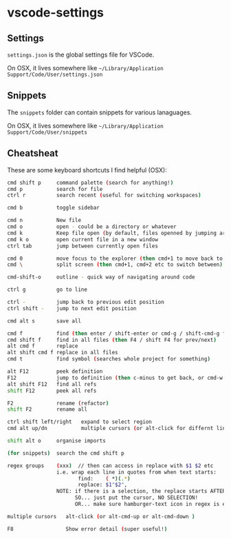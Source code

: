 # vscode-settings


## Settings

`settings.json` is the global settings file for VSCode.

On OSX, it lives somewhere like `~/Library/Application Support/Code/User/settings.json`


## Snippets

The `snippets` folder can contain snippets for various lanaguages.

On OSX, it lives somewhere like `~/Library/Application Support/Code/User/snippets`


## Cheatsheat

These are some keyboard shortcuts I find helpful (OSX):

``` bash
cmd shift p     command palette (search for anything!)
cmd p           search for file
ctrl r          search recent (useful for switching workspaces)

cmd b           toggle sidebar

cmd n           New file
cmd o           open - could be a directory or whatever
cmd k           Keep file open (by default, files openned by jumping are closed automaticaly on jumping elsewhere)
cmd k o         open current file in a new window
ctrl tab        jump between currently open files

cmd 0           move focus to the explorer (then cmd+1 to move back to code)
cmd \           split screen (then cmd+1, cmd+2 etc to switch between)

cmd-shift-o     outline - quick way of navigating around code

ctrl g          go to line

ctrl -          jump back to previous edit position
ctrl shift -    jump to next edit position

cmd alt s       save all

cmd f           find (then enter / shift-enter or cmd-g / shift-cmd-g for prev/next)
cmd shift f     find in all files (then F4 / shift F4 for prev/next)
alt cmd f       replace
alt shift cmd f replace in all files
cmd t           find symbol (searches whole project for something)

alt F12         peek definition
F12             jump to definition (then c-minus to get back, or cmd-w to close the tab)
alt shift F12   find all refs
shift F12       peek all refs

F2              rename (refactor)
shift F2        rename all

ctrl shift left/right   expand to select region
cmd alt up/dn           multiple cursors (or alt-click for differnt lines)

shift alt o     organise imports

(for snippets)  search the cmd shift p

regex groups    (xxx)  // then can access in replace with $1 $2 etc
                i.e. wrap each line in quotes from when text starts:
                       find:    ( *)(.*)
                       replace: $1"$2",
                NOTE: if there is a selection, the replace starts AFTER that selection
                      SO... just put the cursor, NO SELECTION!
                      OR... make sure hamburger-text icon in regex is enabled

multiple cursors   alt-click (or alt-cmd-up or alt-cmd-down )

F8                 Show error detail (super useful!)
```